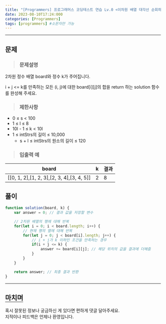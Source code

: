 ```yaml
---
title: "[Programmers] 프로그래머스 코딩테스트 연습 Lv.0 <이차원 배열 대각선 순회하기>"
date: 2023-08-10T17:24:000
categories: [Programmers]
tags: [programmers] #소문자만 가능
---
```


---

## <b>문제</b>

<h3><blockquote>문제설명
</blockquote></h3>

2차원 정수 배열 board와 정수 k가 주어집니다.

i + j <= k를 만족하는 모든 (i, j)에 대한 board[i][j]의 합을 return 하는 solution 함수를 완성해 주세요.

<h3><blockquote>제한사항
</blockquote></h3>

- 0 ≤ s < 100
- 1 ≤ l ≤ 8
- 10l - 1 ≤ k < 10l
- 1 ≤ intStrs의 길이 ≤ 10,000
  - s + l ≤ intStrs의 원소의 길이 ≤ 120

<h3><blockquote>입출력 예
</blockquote></h3>

| board                                     |  k  | 결과 |
| ----------------------------------------- | :-: | ---- |
| [[0, 1, 2],[1, 2, 3],[2, 3, 4],[3, 4, 5]] |  2  | 8    |

## <b>풀이</b>

```js
function solution(board, k) {
    var answer = 0; // 결과 값을 저장할 변수

    // 2차원 배열의 행에 대해 반복
    for(let i = 0; i < board.length; i++) {
        // 현재 행의 열에 대해 반복
        for(let j = 0; j < board[i].length; j++) {
            // i + j가 k 이하인 조건을 만족하는 경우
            if(i + j <= k) {
                answer += board[i][j]; // 해당 위치의 값을 결과에 더해줌
            }
        }
    }

    return answer; // 최종 결과 반환
}
```

---

## <b style="border-bottom:2px solid gray"><b>마치며</b></b>

<P>혹시 잘못된 정보나 궁금하신 게 있다면 편하게 댓글 달아주세요.<br/>
지적이나 피드백은 언제나 환영입니다.</p>
